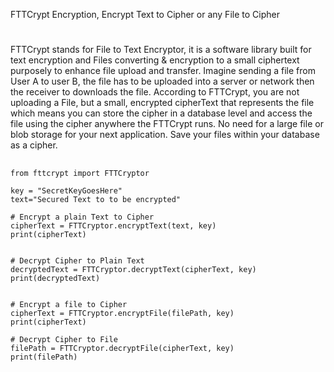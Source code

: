 FTTCrypt Encryption, Encrypt Text to Cipher or any File to Cipher
#
FTTCrypt stands for File to Text Encryptor, it is a software library built for text encryption and Files converting & encryption to a small ciphertext purposely to enhance file upload and transfer. Imagine sending a file from User A to user B, the file has to be uploaded into a server or network then the receiver to downloads the file. According to FTTCrypt, you are not uploading a File, but a small, encrypted cipherText that represents the file which means you can store the cipher in a database level and access
the file using the cipher anywhere the FTTCrypt runs. No need for a large file or blob storage for your next application. Save
your files within your database as a cipher.
##
```
from fttcrypt import FTTCryptor

key = "SecretKeyGoesHere"
text="Secured Text to to be encrypted"

# Encrypt a plain Text to Cipher
cipherText = FTTCryptor.encryptText(text, key)
print(cipherText)


# Decrypt Cipher to Plain Text
decryptedText = FTTCryptor.decryptText(cipherText, key)
print(decryptedText)


# Encrypt a file to Cipher
cipherText = FTTCryptor.encryptFile(filePath, key)
print(cipherText)

# Decrypt Cipher to File
filePath = FTTCryptor.decryptFile(cipherText, key)
print(filePath)
```